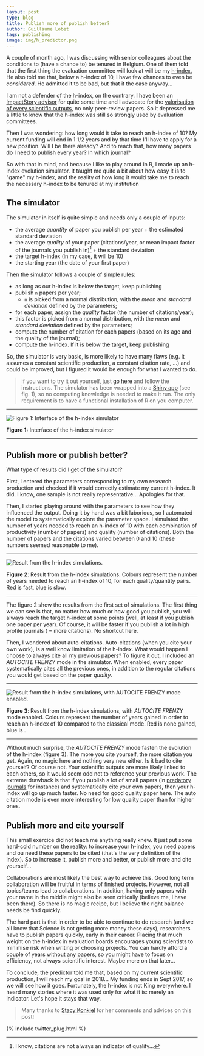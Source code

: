 ```yaml
---
layout: post
type: blog
title: Publish more of publish better? 
author: Guillaume Lobet
tags: publishing
image: img/h_predictor.png
---
```



A couple of month ago, I was discussing with senior colleagues about the conditions to (have a chance to) be tenured in Belgium. One of them told that the first thing the evaluation committee will look at will be my [h-index.]() He also told me that, below a h-index of 10, I have few chances to even be *considered*. He admitted it to be bad, but that it the case anyway...

I am not a defender of the h-index, on the contrary. I have been an [ImpactStory advisor](http://blog.impactstory.org/advisor-month-lobet/) for quite some time  and I advocate for the [valorisation of every scientific outputs](www.guillaumelobet.be/science_valorisation/), no only peer-review papers. So it depressed me a little to know that the h-index was still so strongly used by evaluation committees.

Then I was wondering: how long would it take to reach an h-index of 10? My current funding will end in 1 1/2 years and by that time I'll have to apply for a new position. Will I be there already? And to reach that, how many papers do I need to publish every year? In which journal?

So with that in mind, and because I like to play around in R, I made up an h-index evolution simulator. It taught me quite a bit about how easy it is to "game" my h-index, and the reality of how long it would take me to reach the necessary h-index to be tenured at my institution

## The simulator

The simulator in itself is quite simple and needs only a couple of inputs:

- the average *quantity* of paper you publish per year + the estimated standard deviation
- the average *quality* of your paper (citations/year, or mean impact factor of  the journals you publish in)[^1] + the standard deviation
- the target h-index (in my case, it will be 10)
- the starting year (the date of your first paper)

[^1]: I know, citations are not always an indicator of quality...

Then the simulator follows a couple of simple rules:

- as long as our h-index is below the target, keep publishing
- publish `n` papers per year;
	- `n` is picked from a normal distribution, with the *mean* and *standard deviation* defined by the parameters;
- for each paper, assign the *quality* factor (the number of citations/year);
- this factor is picked from a normal distribution, with the *mean* and *standard deviation* defined by the parameters;
- compute the number of citation for each papers (based on its age and the quality of the journal);
- compute the h-index. If it is below the target, keep publishing

So, the simulator is very basic, is more likely to have many flaws (e.g. it assumes a constant scientific production, a constant citation rate, ...) and could be improved, but I figured it would be enough for what I wanted to do. 

> If you want to try it out yourself, just [go here](https://github.com/guillaumelobet/h-index-simulator) and follow the instructions. The simulator has been wrapped into a [Shiny app](http://shiny.rstudio.com) (see fig. 1), so no computing knowledge is needed to make it run. The only requirement is to have a functional installation of R on you computer. 

---

![Figure 1: Interface of the h-index simulator](/img/h_predictor.png)

**Figure 1:** Interface of the h-index simulator

---

## Publish more or publish better?

What type of results did I get of the simulator? 

First, I entered the parameters corresponding to my own research production and checked if it would correctly estimate my current h-index. It did.  I know, one sample is not really representative... Apologies for that.  

Then, I started playing around with the parameters to see how they influenced the output. Doing it by hand was a bit laborious, so I automated the model to systematically explore the parameter space. I simulated the number of years needed to reach an h-index of 10 with each combination of productivity (number of papers) and quality (number of citations). Both the number of papers and the citations varied between 0 and 10 (these numbers seemed reasonable to me).

---

![Result from the h-index simulations.](/img/h_evol_no_auto.png)

**Figure 2**: Result from the h-index simulations. Colours represent the number of years needed to reach an h-index of 10, for each quality/quantity pairs. Red is fast, blue is slow.

---


The figure 2 show the results from the first set of simulations. The first thing we can see is that, no matter how much or how good you publish, you will always reach the target h-index at some points (well, at least if you publish one paper per year). Of course, it will be faster if you publish a lot in high profile journals ( = more citations). No shortcut here. 

Then, I wondered about auto-citations. Auto-citations (when you cite your own work), is a well know limitation of the h-index. What would happen I choose to always cite all my previous papers? To figure it out, I included an *AUTOCITE FRENZY* mode in the simulator. When enabled, every paper systematically cites all the previous ones, in addition to the regular citations you would get based on the paper *quality*.  

---

![Result from the h-index simulations, with AUTOCITE FRENZY mode enabled.](/img/h_evol_auto_diff.png)

**Figure 3**: Result from the h-index simulations, with *AUTOCITE FRENZY* mode enabled. Colours represent the number of years gained in order to reach an h-index of 10 compared to the classical mode. Red is none gained, blue is .

---


Without much surprise, the *AUTOCITE FRENZY* mode fasten the evolution of the h-index (figure 3). The more you cite yourself, the more citation you get. Again, no magic here and nothing very new either. Is it bad to cite yourself? Of course not. Your scientific outputs are more likely linked to each others, so it would seem odd not to reference your previous work. The extreme drawback is that if you publish a lot of small papers (in [predatory journals](https://en.wikipedia.org/wiki/Predatory_open_access_publishing) for instance) and systematically cite your own papers, then your h-index will go up much faster. No need for good quality paper here. The auto citation mode is even more interesting for low quality paper than for higher ones. 


## Publish more and cite yourself


This small exercice did not teach me anything really knew. It just put some hard-cold number on the reality: to increase your h-index, you need papers and ou need these papers to be cited (that's the very definition of the index). So to increase it, publish more and better, or publish more and cite yourself... 

Collaborations are most likely the best way to achieve this. Good long term collaboration will be fruitful in terms of finished projects. However, not all topics/teams lead to collaborations. In addition, having only papers with your name in the middle might also be seen critically (believe me, I have been there). So there is no magic recipe, but I believe the right balance needs be find quickly. 

The hard part is that in order to be able to continue to do research (and we all know that Science is not getting more money these days), researchers have to publish papers quickly, early in their career. Placing that much weight on the h-index in evaluation boards encourages young scientists to minimise risk when writing or choosing projects. You can hardly afford a couple of years without any papers, so you might have to focus on efficiency, not always scientific interest. Maybe more on that later...

To conclude, the predictor told me that, based on my current scientific production, I will reach my goal in 2018... My funding ends in Sept 2017, so we will see how it goes. Fortunately, the h-index is not King everywhere. I heard many stories where it was used only for what it is: merely an indicator. Let's hope it stays that way. 

> Many thanks to [Stacy Konkiel](skonkiel) for her comments and advices on this post!


{% include twitter_plug.html %}


